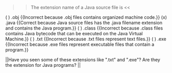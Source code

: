 >>The extension name of a Java source file is <<

( ) .obj {{Incorrect because .obj files contains organized machine code.}}
(x) .java {{Correct because Java source files has the .java filename extension and contains the Java program.}}
( ) .class {{Incorrect because .class files contains Java bytecode that can be executed on the Java Virtual Machine.}}
( ) .txt {{Incorrect because .txt files represent text files.}}
( ) .exe {{Incorrect because .exe files represent executable files that contain a program.}}

||Have you seen some of these extensions like ".txt" and ".exe"? Are they the extension for Java programs? ||

